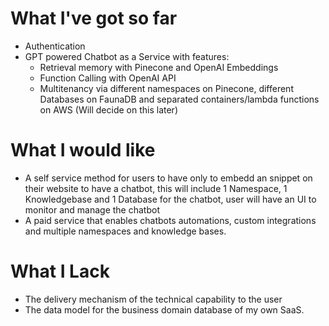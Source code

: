 # What I've got so far
- Authentication
- GPT powered Chatbot as a Service with features:
    * Retrieval memory with Pinecone and OpenAI Embeddings
    * Function Calling with OpenAI API
    * Multitenancy via different namespaces on Pinecone, different Databases on FaunaDB and separated containers/lambda functions on AWS (Will decide on this later)

# What I would like
- A self service method for users to have only to embedd an snippet on their website to have a chatbot, this will include 1 Namespace, 1 Knowledgebase and 1 Database for the chatbot, user will have an UI to monitor and manage the chatbot
- A paid service that enables chatbots automations, custom integrations and multiple namespaces and knowledge bases.

# What I Lack
- The delivery mechanism of the technical capability to the user
- The data model for the business domain database of my own SaaS.